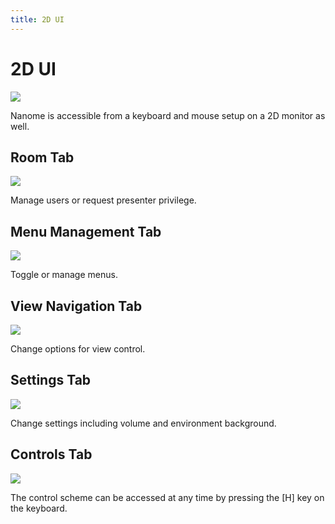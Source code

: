 ```yaml
---
title: 2D UI
---
```


# 2D UI

![](/assets/compressed/navigating-page/2D.jpg)

Nanome is accessible from a keyboard and mouse setup on a 2D monitor as well.

## Room Tab

![](/assets/compressed/navigating-page/2D-Room.jpg)

Manage users or request presenter privilege.

## Menu Management Tab

![](/assets/compressed/navigating-page/2D-Menu.jpg)

Toggle or manage menus.

## View Navigation Tab

![](/assets/compressed/navigating-page/2D-View.jpg)

Change options for view control.

## Settings Tab

![](/assets/compressed/navigating-page/2D-Setting.jpg)

Change settings including volume and environment background.

## Controls Tab

![](/assets/compressed/navigating-page/2D-Control.jpg)

The control scheme can be accessed at any time by pressing the [H] key on the keyboard.
